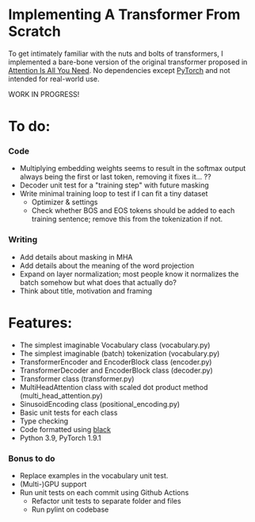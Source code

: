 
# Implementing A Transformer From Scratch
To get intimately familiar with the nuts and bolts of transformers, I implemented a bare-bone version of the original transformer 
proposed in [Attention Is All You Need](https://arxiv.org/abs/1706.03762). No dependencies except [PyTorch](https://pytorch.org/get-started/locally/) and not intended for real-world use.

WORK IN PROGRESS!

# To do:
### Code
- Multiplying embedding weights seems to result in the softmax output always being the first or last token, removing it fixes it... ??
- Decoder unit test for a "training step" with future masking
- Write minimal training loop to test if I can fit a tiny dataset
  - Optimizer & settings
  - Check whether BOS and EOS tokens should be added to each training sentence; remove this from the tokenization if not.

### Writing
- Add details about masking in MHA
- Add details about the meaning of the word projection
- Expand on layer normalization; most people know it normalizes the batch somehow but what does that actually do?
- Think about title, motivation and framing

# Features:
- The simplest imaginable Vocabulary class (vocabulary.py)
- The simplest imaginable (batch) tokenization (vocabulary.py)
- TransformerEncoder and EncoderBlock class (encoder.py)
- TransformerDecoder and EncoderBlock class (decoder.py)
- Transformer class (transformer.py)
- MultiHeadAttention class with scaled dot product method (multi_head_attention.py)
- SinusoidEncoding class (positional_encoding.py)
- Basic unit tests for each class
- Type checking
- Code formatted using [black](https://github.com/psf/black)
- Python 3.9, PyTorch 1.9.1

### Bonus to do
- Replace examples in the vocabulary unit test.
- (Multi-)GPU support
- Run unit tests on each commit using Github Actions 
  - Refactor unit tests to separate folder and files
  - Run pylint on codebase